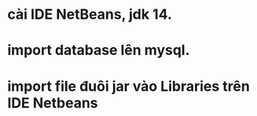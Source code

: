 # cài IDE NetBeans, jdk 14.
# import database lên mysql.
# import file đuôi jar vào Libraries trên IDE Netbeans


